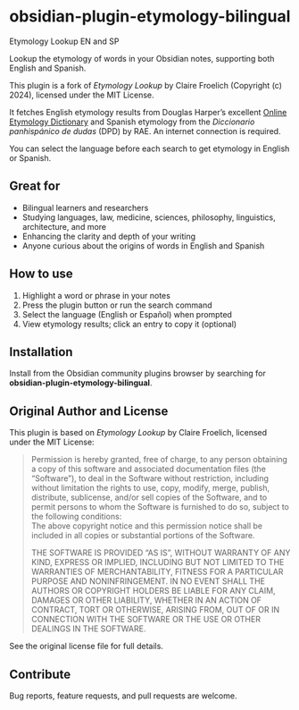 # obsidian-plugin-etymology-bilingual

Etymology Lookup EN and SP

Lookup the etymology of words in your Obsidian notes, supporting both English and Spanish.

This plugin is a fork of *Etymology Lookup* by Claire Froelich (Copyright (c) 2024), licensed under the MIT License.

It fetches English etymology results from Douglas Harper’s excellent [Online Etymology Dictionary](https://www.etymonline.com) and Spanish etymology from the *Diccionario panhispánico de dudas* (DPD) by RAE. An internet connection is required.

You can select the language before each search to get etymology in English or Spanish.

## Great for

- Bilingual learners and researchers  
- Studying languages, law, medicine, sciences, philosophy, linguistics, architecture, and more  
- Enhancing the clarity and depth of your writing  
- Anyone curious about the origins of words in English and Spanish

## How to use

1. Highlight a word or phrase in your notes  
2. Press the plugin button or run the search command  
3. Select the language (English or Español) when prompted  
4. View etymology results; click an entry to copy it (optional)  

## Installation

Install from the Obsidian community plugins browser by searching for **obsidian-plugin-etymology-bilingual**.

## Original Author and License

This plugin is based on *Etymology Lookup* by Claire Froelich, licensed under the MIT License:

> Permission is hereby granted, free of charge, to any person obtaining a copy of this software and associated documentation files (the “Software”), to deal in the Software without restriction, including without limitation the rights to use, copy, modify, merge, publish, distribute, sublicense, and/or sell copies of the Software, and to permit persons to whom the Software is furnished to do so, subject to the following conditions:  
> The above copyright notice and this permission notice shall be included in all copies or substantial portions of the Software.  
>  
> THE SOFTWARE IS PROVIDED “AS IS”, WITHOUT WARRANTY OF ANY KIND, EXPRESS OR IMPLIED, INCLUDING BUT NOT LIMITED TO THE WARRANTIES OF MERCHANTABILITY, FITNESS FOR A PARTICULAR PURPOSE AND NONINFRINGEMENT. IN NO EVENT SHALL THE AUTHORS OR COPYRIGHT HOLDERS BE LIABLE FOR ANY CLAIM, DAMAGES OR OTHER LIABILITY, WHETHER IN AN ACTION OF CONTRACT, TORT OR OTHERWISE, ARISING FROM, OUT OF OR IN CONNECTION WITH THE SOFTWARE OR THE USE OR OTHER DEALINGS IN THE SOFTWARE.

See the original license file for full details.

## Contribute

Bug reports, feature requests, and pull requests are welcome.


